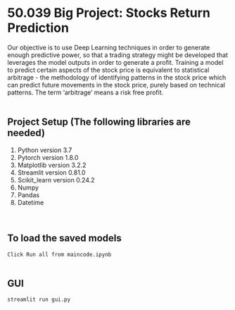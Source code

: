 # 50.039 Big Project: Stocks Return Prediction

Our objective is to use Deep Learning techniques in order to generate enough predictive power, so that a trading strategy might be developed that leverages the model outputs in order to generate a profit. Training a model to predict certain aspects of the stock price is equivalent to statistical arbitrage - the methodology of identifying patterns in the stock price which can predict future movements in the stock price, purely based on technical patterns. The term ‘arbitrage’ means a risk free profit.  
<br/>


## Project Setup (The following libraries are needed)
1. Python version 3.7
2. Pytorch version 1.8.0
3. Matplotlib version 3.2.2
4. Streamlit version 0.81.0
5. Scikit_learn version 0.24.2
6. Numpy
7. Pandas
8. Datetime  
<br />

## To load the saved models
`Click Run all from maincode.ipynb`  
<br />

## GUI
```
streamlit run gui.py
```

